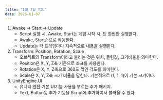 ```yaml
---
title: "1월 7일 TIL"
date: 2025-01-07
---
```


1. Awake => Start => Update
   - Script 실행 시, Awake, Start는 게임 시작 시, 단 한번만 실행한다. 
   - Awake, Start순으로 작동한다.
   - Update는 각 프레임마다 지속적으로 내용을 실행한다. 
2. Transform: Position, Rotation, Scale
   - 오브젝트의 Transform이라고 불리는 것은 위치, 돌림값, 크기비율을 의마한다.
   - Position은 X, Y, Z축 기준으로 좌표를 사용한다.
   - Rotation은 X, Y, Z축으로 360도 꺾인 각도를 의미한다.
   - Scale은 X, Y, Z축 크기 비율을 말한다. 기본적으로 (1, 1, 1)이 기본 크기이다. 
3. UnityEngine.UI
   - 유니티 엔진 기본 UI기능 사용을 부르는 추가 패키지.
   - Text, Button등 추가 기능을 Script에 추가하여서 불러올 수 있다. 
